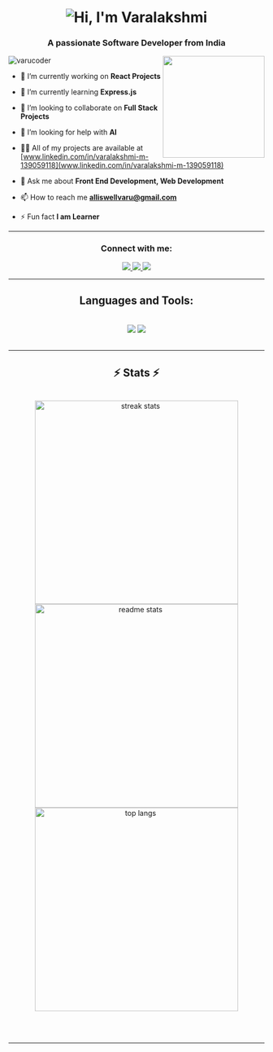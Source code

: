 
<h1 align="center">
<img alt="Hi, I'm Varalakshmi" src="https://readme-typing-svg.herokuapp.com/?font=Righteous&size=35&center=true&vCenter=true&width=500&height=70&duration=4000&lines=Hi+There!+👋;+I'm+Varalakshmi!;"/>
</h1>

<h3 align="center">A passionate Software Developer from India</h3>
<img src="https://www.google.com/url?sa=i&url=https%3A%2F%2Fgiphy.com%2Fexplore%2Fgeneral-technology&psig=AOvVaw1lLQhGYvBVnH2VS5jLIzzd&ust=1739123961224000&source=images&cd=vfe&opi=89978449&ved=0CBMQjRxqFwoTCKCD7-LTtIsDFQAAAAAdAAAAABAx" width="200px" align="right" alt="">

<p align="left"> <img src="https://komarev.com/ghpvc/?username=varucoder&label=Profile%20views&color=0e75b6&style=flat" alt="varucoder" /> </p>



- 🔭 I’m currently working on **React Projects**

- 🌱 I’m currently learning **Express.js**

- 👯 I’m looking to collaborate on **Full Stack Projects**

- 🤝 I’m looking for help with **AI**

- 👨‍💻 All of my projects are available at [www.linkedin.com/in/varalakshmi-m-139059118](www.linkedin.com/in/varalakshmi-m-139059118)

- 💬 Ask me about **Front End Development, Web Development**

- 📫 How to reach me **alliswellvaru@gmail.com**

- ⚡ Fun fact **I am Learner**

<hr/>

<h3 align="center">Connect with me:</h3>

<div align="center"> 
  <a href="mailto:alliswellvaru@gmail.com">
    <img src="https://img.shields.io/badge/Gmail-333333?style=for-the-badge&logo=gmail&logoColor=red" />
  </a>
  <a href="https://linkedin.com/in/varalakshmi-m-139059118" target="_blank">
    <img src="https://img.shields.io/badge/LinkedIn-0077B5?style=for-the-badge&logo=linkedin&logoColor=white" target="_blank" />
  </a>
  <a href="https://v-portfolio.mystrikingly.com" target="_blank">
     <img src="https://img.shields.io/badge/Portfolio-FF5722?style=for-the-badge&logo=todoist&logoColor=white" target="_blank" /> <!-- sqlite, safari, google-chrome are other good icon options -->
  </a>
</div>

<hr/>

<h2 align="center">Languages and Tools:</h2>
<br/>
<div align="center">
    <img src="https://skillicons.dev/icons?i=react,bootstrap,jquery,html,css,javascript,vscode,github,figma,tailwind,git,sass" />
    <img src="https://skillicons.dev/icons?i=nodejs,python,django,typescript,express,mongodb,angular,java,mysql,ps,postman,redux" /><br>
</div>

<br/>

<hr/>

<h2 align="center">⚡ Stats ⚡</h2>
<br>
<div align=center>
  
 <img width=400 src="https://github-readme-streak-stats-salesp07.vercel.app/?user=varucoder&count_private=true&theme=react&border_radius=10" alt="streak stats"/>
  <br/>
  <img width=400 src="https://github-readme-stats.vercel.app/api?username=varucoder&count_private=true&show_icons=true&theme=react&rank_icon=true&border_radius=10" alt="readme stats" />
  <br/>
  <img width=400 align="center" src="https://github-readme-stats.vercel.app/api/top-langs/?username=varucoder&langs_count=8&layout=compact&theme=react&border_radius=10&size_weight=0.5&count_weight=0.5&exclude_repo=github-readme-stats" alt="top langs" />
</div>

<br/><br/>

<hr/>

<br/>
